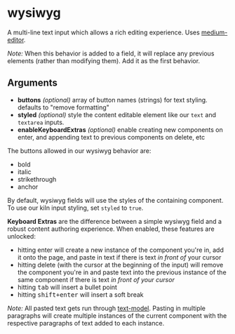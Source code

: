 # wysiwyg

A multi-line text input which allows a rich editing experience. Uses [medium-editor](https://github.com/yabwe/medium-editor).

_Note:_ When this behavior is added to a field, it will replace any previous elements (rather than modifying them). Add it as the first behavior.

## Arguments

* **buttons** _(optional)_  array of button names (strings) for text styling. defaults to "remove formatting"
* **styled** _(optional)_   style the content editable element like our `text` and `textarea` inputs.
* **enableKeyboardExtras** _(optional)_  enable creating new components on enter, and appending text to previous components on delete, etc

The buttons allowed in our wysiwyg behavior are:

* bold
* italic
* strikethrough
* anchor

By default, wysiwyg fields will use the styles of the containing component. To use our kiln input styling, set `styled` to `true`.

**Keyboard Extras** are the difference between a simple wysiwyg field and a robust content authoring experience. When enabled, these features are unlocked:

* hitting enter will create a new instance of the component you're in, add it onto the page, and paste in text if there is text _in front of_ your cursor
* hitting delete (with the cursor at the beginning of the input) will remove the component you're in and paste text into the previous instance of the same component if there is text _in front of your cursor_
* hitting <kbd>tab</kbd> will insert a bullet point
* hitting <kbd>shift+enter</kbd> will insert a soft break

_Note:_ All pasted text gets run through [text-model](https://github.com/nymag/text-model). Pasting in multiple paragraphs will create multiple instances of the current component with the respective paragraphs of text added to each instance.
